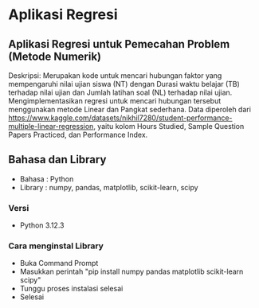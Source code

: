 # Aplikasi Regresi
## Aplikasi Regresi untuk Pemecahan Problem (Metode Numerik)
Deskripsi: Merupakan kode untuk mencari hubungan faktor yang mempengaruhi nilai ujian siswa (NT) dengan Durasi waktu belajar (TB) terhadap nilai ujian dan Jumlah latihan soal (NL) terhadap nilai ujian. Mengimplementasikan regresi untuk mencari hubungan tersebut menggunakan metode Linear dan Pangkat sederhana. Data diperoleh dari https://www.kaggle.com/datasets/nikhil7280/student-performance-multiple-linear-regression, yaitu kolom Hours Studied,  Sample Question Papers Practiced, dan Performance Index.

## Bahasa dan Library
- Bahasa : Python
- Library : numpy, pandas, matplotlib, scikit-learn, scipy

### Versi
- Python 3.12.3

### Cara menginstal Library
- Buka Command Prompt
- Masukkan perintah "pip install numpy pandas matplotlib scikit-learn scipy"
- Tunggu proses instalasi selesai
- Selesai
